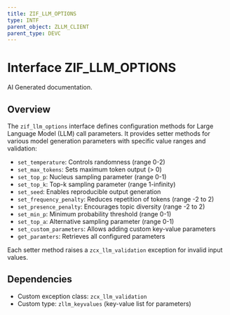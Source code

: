 ```yaml
---
title: ZIF_LLM_OPTIONS
type: INTF
parent_object: ZLLM_CLIENT
parent_type: DEVC
---
```


# Interface ZIF_LLM_OPTIONS

AI Generated documentation.
## Overview
The `zif_llm_options` interface defines configuration methods for Large Language Model (LLM) call parameters. It provides setter methods for various model generation parameters with specific value ranges and validation:

- `set_temperature`: Controls randomness (range 0-2)
- `set_max_tokens`: Sets maximum token output (> 0)
- `set_top_p`: Nucleus sampling parameter (range 0-1)
- `set_top_k`: Top-k sampling parameter (range 1-infinity)
- `set_seed`: Enables reproducible output generation
- `set_frequency_penalty`: Reduces repetition of tokens (range -2 to 2)
- `set_presence_penalty`: Encourages topic diversity (range -2 to 2)
- `set_min_p`: Minimum probability threshold (range 0-1)
- `set_top_a`: Alternative sampling parameter (range 0-1)
- `set_custom_parameters`: Allows adding custom key-value parameters
- `get_paramters`: Retrieves all configured parameters

Each setter method raises a `zcx_llm_validation` exception for invalid input values.

## Dependencies
- Custom exception class: `zcx_llm_validation`
- Custom type: `zllm_keyvalues` (key-value list for parameters)

